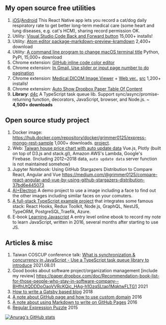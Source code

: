 ## My open source free utilities

1. [iOS](https://itunes.apple.com/us/app/maolife/id1397714182)/[Android](https://play.google.com/store/apps/details?id=com.lifeoverflow.maolife) This React Native app lets you record a cat/dog daily respiratory rate to get better long-term medical care (some heart and lung diseases, e.g. cat's HCM), sharing record permission OK.
2. Utility: [Visual Studio Code Back and Forward button](https://marketplace.visualstudio.com/items?itemName=grimmer.vscode-back-forward-button) 15,000+ installs!
3. Utility: [Atom editor package-markdown-preview-kramdown](https://atom.io/packages/markdown-preview-kramdown) 2,400+ download
4. Utility: [A command line program to change macOS terminal title](https://pypi.org/project/termtitle/) Python, PyPI, 15,000+ download
5. Chrome extension: [GitHub inline code color editor](https://chrome.google.com/webstore/detail/github-inline-code-color/ancifpojcglbcoilgkpeiphjenigogmb?hl=zh-TW&authuser=0)
6. Chrome extension: [In Gmail. Use slider or input page number to do pagination](https://chrome.google.com/webstore/detail/gmail-pagination-slider/bcjhpmecgoejigiojamklcbfnfnfgnal)
7. Chrome extension: [Medical DICOM Image Viewer](https://chrome.google.com/webstore/detail/dicom-image-viewer/ehppmcooahfnlfhhcflpkcjmonkoindc) + [Web ver.](https://grimmer.io/dicom-web-viewer/), [src](https://github.com/grimmer0125/dicom-web-viewer) 1,200+ installs!
8. Chrome extension: [Auto Show Dropbox Paper Table Of Content]( https://chrome.google.com/webstore/detail/paper-auto-show-toc/eifkjfleeeochflgobmibofbcdiledng)
9. **Library**: [d4c](https://www.npmjs.com/package/d4c-queue) A TypeScript task queue lib. Support sync/async/promise-returning function, decorators, JavaScript, browser, and Node.js. ~ **4,500+ downloads**

## Open source study project

1. Docker image: https://hub.docker.com/repository/docker/grimmer0125/express-mongo-rest-sample 1,000+ downloads. [project](https://github.com/grimmer0125/express-mongo-rest-k8s-sample).
2. Web: [Taiwan house price chart with auto update data](https://grimmer.io/Taiwan-house-price-chart/) Vue.js, Plotly (built on top of D3.js and stack.gl), Amazon AWS's Lambda, Google's Firebase. (Including 2012~2018 data, `auto update data` server function is not maintained somehow)
3. Jupyter Notebook: Using GitHub Stargazers Distribution to Compare React, Angular and Vue https://medium.com/@grimmer0125/compare-react-angular-and-vue-by-using-github-stargazers-distribution-37bd6e445073
4. [AI+Electron](https://github.com/grimmer0125/electron-face-finder) A demo project to use a image including a face to find out the other images including similar faces on your comuters.  
5. [A full-stack TypeScript example project](https://github.com/grimmer0125/typescript-full-stack-example) that integrates some famous stack: React Hooks, Redux Toolkit, Node.js, GraphQL, NestJS, TypeORM, PostgreSQL,Traefik, Azure.
6. E-book [Learning Javascript](https://lifeoverflow.gitbook.io/learning-javascript/) A entry level online ebook to record my note to learn JavaScript, written in 2016, several months after starting to use JS. 

## Articles & misc

1. Taiwan COSCUP conference talk: [What is synchronization & concurrency in JavaScript - Use a TypeScript task queue library to introduce](https://slides.com/grimmer/intro_js_ts_task_queuelib_d4c/fullscreen) 2021.08.01
2. Good books about software project/organization management [include my review] https://paper.dropbox.com/doc/Recommendation-book-list-for-those-people-who-stay-in-software-company--BHfhUtQDDDoOaoVVRcKQjc_HAg-h1OzqSLtap1MqktwFLTG1 2021
3. [How to write a Gatsby based blog](https://grimmer.netlify.app/gastyjs-blog-tutorial/) 2018
4. [A note about GitHub page and how to use custom domain](https://grimmer.io/GitHub-Page%E7%9A%84%E5%88%86%E9%A1%9E%E4%BB%A5%E5%8F%8A%E4%BD%BF%E7%94%A8Custom-Domain/) 2016
5. [A note about using Markdown to write on GitHub Pages](https://grimmer.io/%E5%9C%A8Github-Pages%E4%B8%8A%E7%94%A8Markdown%E6%96%87%E7%AB%A0%E7%9A%84%E6%B3%A8%E6%84%8F%E4%BA%8B%E9%A0%85/) 2016
6. [Regular Expression Puzzle](https://grimmer.netlify.app/answer-of-regular-expression-puzzle/) 2015

[![Anurag's GitHub stats](https://github-readme-stats.vercel.app/api?username=grimmer0125&count_private=true&show_icons=true)](https://github.com/anuraghazra/github-readme-stats)
